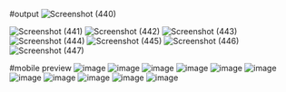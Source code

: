 #output
![Screenshot (440)](https://github.com/user-attachments/assets/1837918e-b8cb-4ae8-84aa-eaa8396b5dce)

![Screenshot (441)](https://github.com/user-attachments/assets/e51e0e6a-380f-41a4-bdc5-55d9f39c7fd8)
![Screenshot (442)](https://github.com/user-attachments/assets/f1c1adc2-3f45-48a1-ab55-2ad64f23b203)
![Screenshot (443)](https://github.com/user-attachments/assets/5aca6863-a8d3-404f-8637-5f511628ca05)
![Screenshot (444)](https://github.com/user-attachments/assets/ab066fdb-e82a-48d5-9835-54ad598bc3be)
![Screenshot (445)](https://github.com/user-attachments/assets/bc16ecef-967c-402d-805f-43c974c506ca)
![Screenshot (446)](https://github.com/user-attachments/assets/50126ebe-32b0-4e03-8d20-c408ee2f3a1a)
![Screenshot (447)](https://github.com/user-attachments/assets/79ca2266-586d-44fa-ab4b-82b24e79e508)

#mobile preview
![image](https://github.com/user-attachments/assets/d04a8d9b-51a5-40e4-839c-eaf76af9b3f4)
![image](https://github.com/user-attachments/assets/9ed32681-d48c-4656-b119-a9963ba462f1)
![image](https://github.com/user-attachments/assets/cbe4964a-c600-4d97-9faf-313ff975d949)
![image](https://github.com/user-attachments/assets/cbeddfaf-c924-447f-b01d-0fc037bde54a)
![image](https://github.com/user-attachments/assets/58c32755-1cb8-4d97-84f6-c4be2b4b392b)
![image](https://github.com/user-attachments/assets/e3a30a59-b57c-481b-bc95-cf3ac1d12a77)
![image](https://github.com/user-attachments/assets/b1562550-90b1-4da2-8804-85257a57712b)
![image](https://github.com/user-attachments/assets/f92f4cc5-7f92-4b03-8d48-28e80d16dddf)
![image](https://github.com/user-attachments/assets/36e0b708-14ed-4692-b0ff-50cba3f8d6f4)
![image](https://github.com/user-attachments/assets/dafcfa71-1c06-4a97-ba8a-2318b025fc53)
![image](https://github.com/user-attachments/assets/9347fc03-4d36-4dcd-96c4-4a970bfb1e69)


